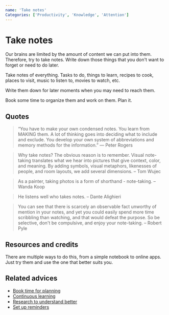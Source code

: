 ```yaml
---
name: 'Take notes'
Categories: ['Productivity', 'Knowledge', 'Attention']
---
```

# Take notes

Our brains are limited by the amount of content we can put into them. Therefore, try to take notes. Write down those things that you don't want to forget or need to do later.

Take notes of everything. Tasks to do, things to learn, recipes to cook, places to visit, music to listen to, movies to watch, etc.

Write them down for later moments when you may need to reach them.

Book some time to organize them and work on them. Plan it.

## Quotes

> “You have to make your own condensed notes. You learn from MAKING them. A lot of thinking goes into deciding what to include and exclude. You develop your own system of abbreviations and memory methods for the information.” ― Peter Rogers

> Why take notes? The obvious reason is to remember. Visual note-taking translates what we hear into pictures that give context, color, and meaning. By adding symbols, visual metaphors, likenesses of people, and room layouts, we add several dimensions. – Tom Wujec

> As a painter, taking photos is a form of shorthand - note-taking. – Wanda Koop

> He listens well who takes notes. – Dante Alighieri

> You can see that there is scarcely an observable fact unworthy of mention in your notes, and yet you could easily spend more time scribbling than watching, and that would defeat the purpose. So be selective, don't be compulsive, and enjoy your note-taking. – Robert Pyle

## Resources and credits

There are multiple ways to do this, from a simple notebook to online apps. Just try them and use the one that better suits you.

## Related advices

- [Book time for planning](../Book%20time%20for%20planning/index.md)
- [Continuous learning](../Continuous%20learning/index.md)
- [Research to understand better](../Research%20to%20understand%20better/index.md)
- [Set up reminders](../Set%20up%20reminders/index.md)